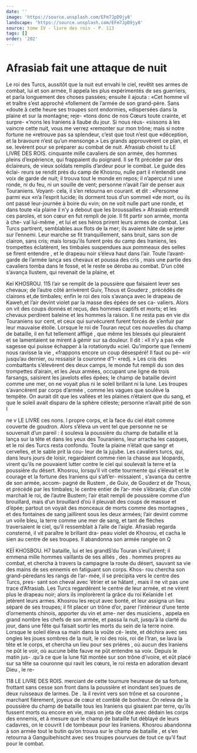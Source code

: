 ```yaml
---
date: ''
image: 'https://source.unsplash.com/EFm7JpD9jy8'
landscape: 'https://source.unsplash.com/EFm7JpD9jy8'
source: tome IV - livre des rois - P. 113
tags: []
order: '202'
---
```


# Afrasiab fait une attaque de nuit

Le roi des Turcs, aussitôt que la nuit eut envahi le
ciel, revêtit ses armes de combat, lui et son armée,
Il appela les plus expérimentés de ses guerriers,
et parla longuement des choses passées; ensuite il
ajouta : «Cet homme vil et traître s’est approché
«follement de l’armée de son grand-père. Sans
«doute à cette heure ses troupes sont endormies,
«dispersées dans la plaine et sur la montagne; reje-
«tons donc de nos Cœurs toute crainte, et surpre-
«’nons les Iraniens à llaube du jour. Si nous réus-
«sissons à les vaincre cette nuit, vous me verrez
«remonter sur mon trône; mais si notre fortune ne
«retrouve pas sa splendeur, c’est que tout n’est que «déception, et la bravoure n’est qu’un mensonge.»
Les grands approuvèrent ce plan, et se. levèrent pour se préparer au combat de nuit. Afrasiab choisit
tu LE LIVRE DES ROIS.
cinquante mille cavaliers de son armée, des hommes
pleins d’expérience, qui frappaient du poignard. Il
se fit précéder par des éclaireurs, de vieux soldats remplis d’ardeur pour le combat. Le guide des éclai- reurs se rendit près du camp de Khosrou, nulle part il n’entendit une voix de garde de nuit; il trouva tout le monde en repos; il n’aperçut ni une ronde,
ni du feu, ni un souille de vent; personne n’avait l’air de penser aux Touraniens. Voyant- cela, il s’en
retourna en courant. et dit : «Personne parmi eux «n’a l’esprit lucide; ils dorment tous d’un sommeil
«de mort, ou ils ont passé leur-journée à boire du
«vin; on ne voit nulle part une ronde, et dans toute «la plaine il n’y a debout que les broussailles.»
Afrasiab entendit ces paroles, et son cœur en fut rempli de joie. Il fit partir son armée, monta à che-
val lui-même , et lui et ses héros prirent leurs armes
de combat. Les Turcs partirent, semblables aux flots de la mer; ils avaient hâte de se jeter sur l’ennemi.
Leur marche se fit tranquillement, sans bruit, sans son de clairon, sans cris; mais lorsqu’ils furent près
du camp des Iraniens, les trompettes éclatèrent, les timbales suspendues aux pommeaux des selles se firent entendre , et le drapeau noir s’éleva haut dans l’air.
Toute l’avant-garde de l’armée lança ses chevaux et
poussa des cris , mais une partie des cavaliers tomba dans le fossé, et le reste se déroba au combat. D’un
côté s’avança Ilustem, qui revenait de la plaine, et

Keï KHOSROU. 115 l’air se remplit de la poussière que faisaient lever ses
chevaux; de l’autre côté arrivèrent Guiv, Thous et
Gouderz , précédés de clairons et,de timbales; enfin
le roi des rois s’avança avec le drapeau de Kaweh,et
l’air devint violet par la masse des épées de ses ca-
valiers. Alors on vit des coups donnés et reçus, des hommes captifs et morts; et les chevaux perdirent baleine et les hommes la raison. Il ne resta pas en
vie dix Touraniens sur cent, et ceux qui survécurent furent forcés de s’enfuir par leur mauvaise étoile.
Lorsque le roi de Touran reçut ces nouvelles du champ de bataille, il en fut tellement affligé , que même les blessés qui pleuraient et se lamentaient se mirent à gémir sur sa douleur. Il dit : «Il n’y a pas
«de sagesse qui puisse échapper à la rotationydu «ciel. Qu’importe que l’ennemi nous ravisse la vie , «frappons encore un coup désespéré! Il faut ou pé-
«rir jusqu’au dernier, ou ressaisir la couronne d’1- «redj. » Les cris des combattants s’élevèrent des deux
camps, le monde fut rempli du son des trompettes d’airain, et les Jeux armées, occupant une ligne de trois farsangs, saisirent les javelots elles épées; le champ
de bataille devint comme une mer, on ne voyait plus ni le soleil brillant ni la lune. Les troupes s’avancèrent
par corps d’armée , comme les vagues que soulève la tempête. On aurait dit que les vallées et les plaines n’étaient que du sang, et que le soleil avait disparu
de la sphère céleste; personne n’avait pitié de son
I

ne v LE LIVRE ces nons. l propre corps, et la face du ciel était comme couverte de goudron. Alors s’éleva un vent tel que personne
ne se souvenait d’un pareil : il souleva la poussière
du champ de bataille et la lança sur la tête et dans les yeux des Touraniens, leur arracha les casques, et le roi des Turcs resta confondu. Toute la plaine n’était que sangr et cervelles, et le sable prit la cou-
leur de la jujube. Les cavaliers turcs, qui, dans leurs jours de loisir, regardaient comme rien la chasse aux léopards, virent qu’ils ne pouvaient lutter contre le
ciel qui soulevait la terre et la poussière du désert.
Khosrou, lorsqu’il vit cette tourmente qui s’élevait
et le courage et la fortune des Iraniens qui s’afi’er- missaient , s’avança du centre de son armée, accom-
pagné de Rustem , de Guiv, de Gouderz et de Thous,
et précédé par les timbales; le centre entier de l’ar-
mée s’ébranla; d’un côté marchait le roi, de l’autre
Bustem; l’air était rempli de poussière comme d’un
brouillard, mais d’un brouillard d’où il pleuvait des
coups de massue et d’épée; partout on voyait des monceaux de morts comme des montagnes , et des fontaines de sang jaillirent sous les deux armées; l’air devint comme un voile bleu, la terre comme une mer de sang, et tant de flèches traversaient le ciel, qu’il ressemblait à l’aile de l’aigle. Afrasiab
regarda consterné, il vit paraître le brillant dra- peau violet de Khosrou, et cacha le sien au centre de ses troupes. Il abandonna son armée rangée on
Q

KEÏ KHOSBOU. H7 bataille, lui et les grandS’du Touran s’eul’uirent; il
emmena mille hommes vaillants de ses alliés , des . hommes propres au combat, et chercha à travers la campagne la route du désert, sauvant sa vie des
mains de ses ennemis en fatiguant son corps. Khos- rou chercha son grand-pèredans les rangs de l’ar-
mée, il se précipita vers le centre des Turcs, pres-
sant son cheval avec ’étrier et se hâtant , mais il ne
vit pas une trace d’Afrasiab. Les Turcs regardèrent
le centre de leur armée, et ne virent plus le drapeau noir; alors ils implorèrent la grâce du roi Keïanide I
et jetèrent leurs armes. Khosrou les reçut avec bonté, et leur assigna un lieu séparé de ses troupes;
il fit placer un trône d’or, parer l’intérieur d’une
tente d’ornements chinois, apporter du vin et ame- ner des musiciens , appela en grand nombre les chefs de son armée, et passa la nuit, jusqu’à la clarté du
jour, dans une fête qui faisait sortir les morts du sein de la terre noire.
Lorsque le soleil éleva sa main dans la voûte cé- leste, et déchira avec ses ongles les joues sombres de la nuit, le roi des rois, roi de l’lran, se lava la tête
et le corps, et chercha un lieu pour ses prières , où aucun des Iraniens ne pût le voir, où aucune bête fauve ne pût entendre sa voix. Depuis le matin jus-
.qu’à ce que la lune fût montée sur son trône d’ivoire,
et eût placé sur sa tête sa couronne qui ravit les cœurs, le roi resta en adoration devant Dieu , le re-

118 LE LIVRE DES ROIS.
merciant de cette tournure heureuse de sa fortune, frottant sans cesse son front dans la poussière et inondant ses’joues de deux ruisseaux de larmes. De . la il revint vers son trône et sa couronne , marchant fièrement, joyeux de cœur et comblé de bonheur. On releva de la poussière du champ de bataille tous les
Iraniens qui gisaient par terre, qu’ils fussent morts ou encore en vie, mais on jeta de côté avec dédain
les corps des ennemis, et à mesure que le champ de bataille fut déblayé de leurs cadavres, on le couvrit
I de tombeaux pour les Iraniens. Khosrou abandonna à son armée tout le butin qu’on trouva sur le champ
de bataille , et s’en retourna à Ganguibehischt avec
ses troupes pourvues de tout ce qu’il faut pour le combat.
